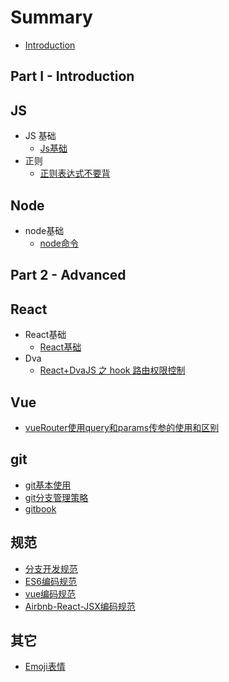 # Summary
* [Introduction](README.md)
## Part I - Introduction
## JS
* JS 基础
    * [Js基础](Js/js基础/js基础.md)
* 正则
    * [正则表达式不要背](Js/正则/正则表达式不要背.md)


## Node
* node基础
    * [node命令](Node/node基础/node命令.md)

## Part 2 - Advanced
## React
* React基础
    * [React基础](React/React基础/react基础.md)
* Dva
    * [React+DvaJS 之 hook 路由权限控制](React/dva/React+DvaJS之hook路由权限控制.md)

## Vue
* [vueRouter使用query和params传参的使用和区别](Vue/VueRouter/vueRouter使用query和params传参的使用和区别.md)



## git
* [git基本使用](git/git基本使用.md)
* [git分支管理策略](git/git分支管理策略.md)
* [gitbook](git/gitbook.md)


## 规范
* [分支开发规范](规范/分支开发规范.md)
* [ES6编码规范](规范/es6编码规范.md)
* [vue编码规范](规范/vue编码规范.md)
* [Airbnb-React-JSX编码规范](规范/Airbnb-React-JSX编码规范.md)


## 其它
* [Emoji表情](other/Emoji表情.md)